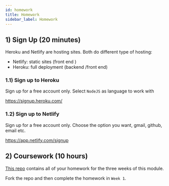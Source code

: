 ```yaml
---
id: homework
title: Homework
sidebar_label: Homework
---
```


## 1) Sign Up (20 minutes)

Heroku and Netlify are hosting sites. Both do different type of hosting:

- Netlify: static sites (front end )
- Heroku: full deployment (backend /front end)

### 1.1) Sign up to Heroku

Sign up for a free account only. Select `NodeJS` as language to work with

https://signup.heroku.com/

### 1.2) Sign up to Netlify

Sign up for a free account only. Choose the option you want, gmail, github, email etc.

https://app.netlify.com/signup

## 2) Coursework (10 hours)

[This repo](https://github.com/CodeYourFuture/JavaScript-Core-2-Homework) contains all of your homework for the three weeks of this module.

Fork the repo and then complete the homework in `Week 1`.
